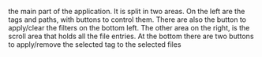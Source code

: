 the main part of the application. It is split in two areas. On the left are the tags and paths, with buttons to control them. There are also the button to apply/clear the filters on the bottom left. The other area on the right, is the scroll area that holds all the file entries. At the bottom there are two buttons to apply/remove the selected tag to the selected files